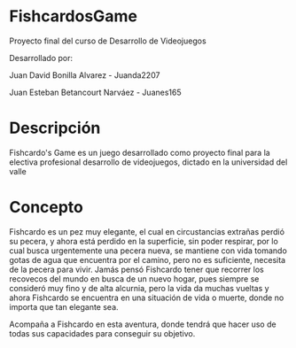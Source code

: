 # FishcardosGame
Proyecto final del curso de Desarrollo de Videojuegos

Desarrollado por: 

Juan David Bonilla Alvarez - Juanda2207

Juan Esteban Betancourt Narváez - Juanes165


# Descripción


Fishcardo's Game es un juego desarrollado como proyecto final para la electiva profesional desarrollo de videojuegos, dictado en la universidad del valle

# Concepto

Fishcardo es un pez muy elegante, el cual en circustancias extrañas perdió su pecera, y ahora está perdido en la superficie, sin poder respirar, por lo cual busca urgentemente una pecera nueva,
se mantiene con vida tomando gotas de agua que encuentra por el camino, pero no es suficiente, necesita de la pecera para vivir. Jamás pensó Fishcardo tener que recorrer los recovecos del mundo en busca
de un nuevo hogar, pues siempre se consideró muy fino y de alta alcurnia, pero la vida da muchas vueltas y ahora Fishcardo se encuentra en una situación de vida o muerte, donde no importa que tan elegante sea.

Acompaña a Fishcardo en esta aventura, donde tendrá que hacer uso de todas sus capacidades para conseguir su objetivo.
